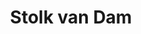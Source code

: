 ---
address: Voorheuvel 40
title: Stolk van Dam
city: Zeist
zip: 3701 JE
country: Netherlands
lat: 52.087908
lng: 5.241036
phone: 030 6922367
email: info@stolkvandam.nl
url: 
---